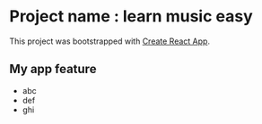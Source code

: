 # Project name : learn music easy

This project was bootstrapped with [Create React App](https://github.com/facebook/create-react-app).

## My app feature

- abc
- def
- ghi

